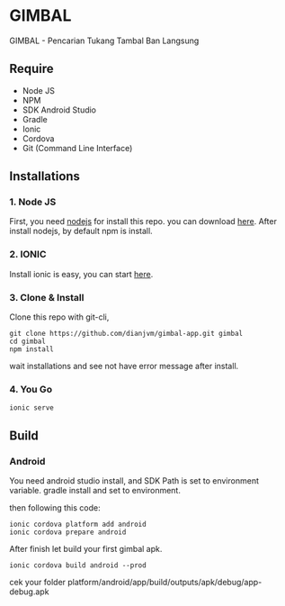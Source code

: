 # GIMBAL
GIMBAL - Pencarian Tukang Tambal Ban Langsung

## Require
* Node JS
* NPM
* SDK Android Studio
* Gradle
* Ionic
* Cordova
* Git (Command Line Interface)

## Installations

### 1. Node JS
First, you need [nodejs](https://nodejs.org/en/) for install this repo.
you can download [here](https://nodejs.org/en/).
After install nodejs, by default npm is install.

### 2. IONIC
Install ionic is easy, you can start [here](https://ionicframework.com).

### 3. Clone & Install
Clone this repo with git-cli,
```
git clone https://github.com/dianjvm/gimbal-app.git gimbal
cd gimbal
npm install
```
wait installations and see not have error message after install.

### 4. You Go
```
ionic serve
```
## Build
### Android
You need android studio install, and SDK Path is set to environment variable.
gradle install and set to environment.

then following this code:
```
ionic cordova platform add android
ionic cordova prepare android
```

After finish let build your first gimbal apk.
```
ionic cordova build android --prod
```
cek your folder platform/android/app/build/outputs/apk/debug/app-debug.apk
